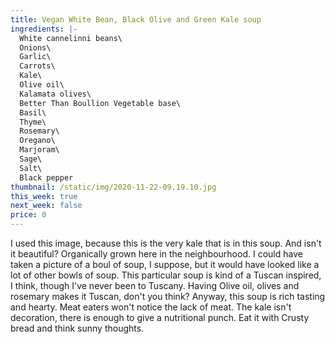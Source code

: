 ```yaml
---
title: Vegan White Bean, Black Olive and Green Kale soup
ingredients: |-
  White cannelinni beans\
  Onions\
  Garlic\
  Carrots\
  Kale\
  Olive oil\
  Kalamata olives\
  Better Than Boullion Vegetable base\
  Basil\
  Thyme\
  Rosemary\
  Oregano\
  Marjoram\
  Sage\
  Salt\
  Black pepper
thumbnail: /static/img/2020-11-22-09.19.10.jpg
this_week: true
next_week: false
price: 0
---
```

I used this image, because this is the very kale that is in this soup. And isn't it beautiful? Organically grown here in the neighbourhood. I could have taken a picture of a boul of soup, I suppose, but it would have looked like a lot of other bowls of soup. This particular soup is  kind of a Tuscan inspired, I think, though I've never been to Tuscany. Having Olive oil, olives and rosemary makes it Tuscan, don't you think? Anyway, this soup is rich tasting and hearty. Meat eaters won't notice the lack of meat. The kale isn't decoration, there is enough to give a nutritional punch. Eat it with Crusty bread and think sunny thoughts.